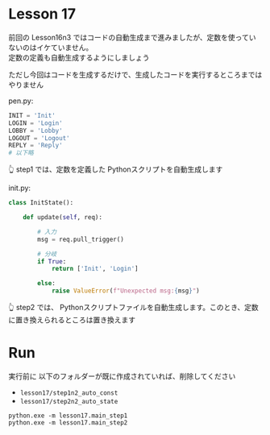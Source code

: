# Lesson 17

前回の Lesson16n3 ではコードの自動生成まで進みましたが、定数を使っていないのはイケていません。  
定数の定義も自動生成するようにしましょう  

ただし今回はコードを生成するだけで、生成したコードを実行するところまではやりません  

pen.py:  

```python
INIT = 'Init'
LOGIN = 'Login'
LOBBY = 'Lobby'
LOGOUT = 'Logout'
REPLY = 'Reply'
# 以下略
```

👆 step1 では、定数を定義した Pythonスクリプトを自動生成します  

init.py:  

```python
class InitState():

    def update(self, req):

        # 入力
        msg = req.pull_trigger()

        # 分岐
        if True:
            return ['Init', 'Login']

        else:
            raise ValueError(f"Unexpected msg:{msg}")
```

👆 step2 では、 Pythonスクリプトファイルを自動生成します。このとき、定数に置き換えられるところは置き換えます  


# Run

実行前に 以下のフォルダーが既に作成されていれば、削除してください  

* `lesson17/step1n2_auto_const`
* `lesson17/step2n2_auto_state`


```shell
python.exe -m lesson17.main_step1
python.exe -m lesson17.main_step2
```
